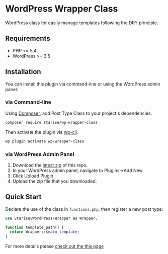 # WordPress Wrapper Class

WordPress class for easily manage templates following the DRY principle.

## Requirements

* PHP >= 5.4
* WordPress >= 3.5

## Installation

You can install this plugin via command-line or using the WordPress admin panel.

### via Command-line

Using [Composer](https://getcomposer.org/), add Post Type Class to your project's dependencies.

```sh
composer require starise/wp-wrapper-class
```

Then activate the plugin via [wp-cli](http://wp-cli.org/commands/plugin/activate/).

```sh
wp plugin activate wp-wrapper-class
```

### via WordPress Admin Panel

1. Download the [latest zip](https://github.com/starise/wp-wrapper-class/archive/master.zip) of this repo.
2. In your WordPress admin panel, navigate to Plugins->Add New
3. Click Upload Plugin
4. Upload the zip file that you downloaded.

## Quick Start

Declare the use of the class in `functions.php`, then register a new post type:

```php
use Starise\WordPress\Wrapper as Wrapper;

function template_path() {
  return Wrapper::$main_template;
}
```

For more details please [check out the this page](https://roots.io/sage/docs/theme-wrapper/)
